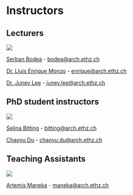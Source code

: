 # Instructors

## Lecturers

![](.gitbook/assets/csd2\_instructors-03.png)

[Serban Bodea](https://block.arch.ethz.ch/brg/people/serban-bodea) - bodea@arch.ethz.ch

[Dr. Lluis Enrique Monzo](http://www.vvz.ethz.ch/Vorlesungsverzeichnis/dozent.view?dozide=10056200\&ansicht=1\&semkez=2020W\&lang=en) - enrique@arch.ethz.ch

[Dr. Juney Lee](http://www.vvz.ethz.ch/Vorlesungsverzeichnis/dozent.view?dozide=10071466\&ansicht=1\&semkez=2020W\&lang=en) - juney.lee@arch.ethz.ch

## PhD student instructors

![](.gitbook/assets/csd2\_instructors-02.png)

[Selina Bitting](https://block.arch.ethz.ch/brg/people/selina-bitting) - bitting@arch.ethz.ch

[Chaoyu Du](https://block.arch.ethz.ch/brg/people/Chaoyu\_Du) - chaoyu.du@arch.ethz.ch

## Teaching Assistants

![](.gitbook/assets/csd2\_instructors-01.png)

[Artemis Maneka](https://block.arch.ethz.ch/brg/people/artemis-maneka) - maneka@arch.ethz.ch
